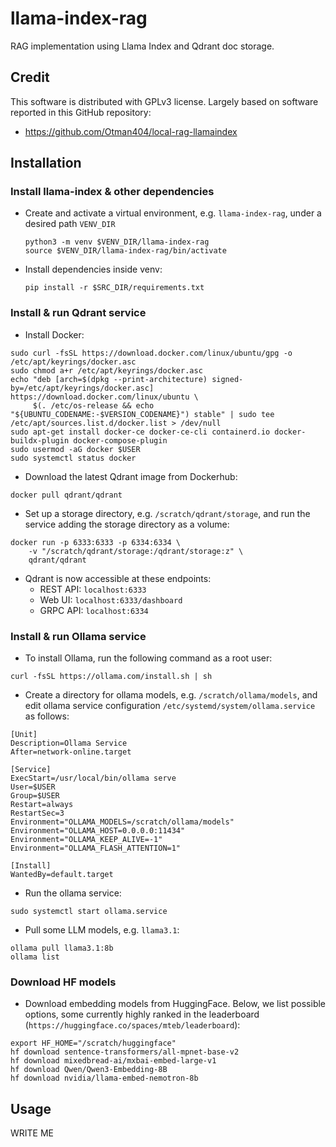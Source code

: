 # llama-index-rag
RAG implementation using Llama Index and Qdrant doc storage.

## **Credit**
This software is distributed with GPLv3 license. Largely based on software reported in this GitHub repository:    

- https://github.com/Otman404/local-rag-llamaindex

## **Installation**    

### Install llama-index & other dependencies
* Create and activate a virtual environment, e.g. ```llama-index-rag```, under a desired path ```VENV_DIR```     
  ```
  python3 -m venv $VENV_DIR/llama-index-rag
  source $VENV_DIR/llama-index-rag/bin/activate
  ```   
* Install dependencies inside venv:   
  ```
  pip install -r $SRC_DIR/requirements.txt
  ```

### Install & run Qdrant service
* Install Docker:    
```
sudo curl -fsSL https://download.docker.com/linux/ubuntu/gpg -o /etc/apt/keyrings/docker.asc
sudo chmod a+r /etc/apt/keyrings/docker.asc
echo "deb [arch=$(dpkg --print-architecture) signed-by=/etc/apt/keyrings/docker.asc] https://download.docker.com/linux/ubuntu \
     $(. /etc/os-release && echo "${UBUNTU_CODENAME:-$VERSION_CODENAME}") stable" | sudo tee /etc/apt/sources.list.d/docker.list > /dev/null
sudo apt-get install docker-ce docker-ce-cli containerd.io docker-buildx-plugin docker-compose-plugin
sudo usermod -aG docker $USER
sudo systemctl status docker
```
* Download the latest Qdrant image from Dockerhub:   
```
docker pull qdrant/qdrant
```
* Set up a storage directory, e.g. `/scratch/qdrant/storage`, and run the service adding the storage directory as a volume:
```
docker run -p 6333:6333 -p 6334:6334 \
    -v "/scratch/qdrant/storage:/qdrant/storage:z" \
    qdrant/qdrant
```
* Qdrant is now accessible at these endpoints:   
    - REST API: ```localhost:6333```
    - Web UI: ```localhost:6333/dashboard```
    - GRPC API: ```localhost:6334```

### Install & run Ollama service
* To install Ollama, run the following command as a root user:
```
curl -fsSL https://ollama.com/install.sh | sh
```
* Create a directory for ollama models, e.g. `/scratch/ollama/models`, and edit ollama service configuration `/etc/systemd/system/ollama.service` as follows:
```
[Unit]
Description=Ollama Service
After=network-online.target

[Service]
ExecStart=/usr/local/bin/ollama serve
User=$USER
Group=$USER
Restart=always
RestartSec=3
Environment="OLLAMA_MODELS=/scratch/ollama/models"
Environment="OLLAMA_HOST=0.0.0.0:11434"
Environment="OLLAMA_KEEP_ALIVE=-1"
Environment="OLLAMA_FLASH_ATTENTION=1"

[Install]
WantedBy=default.target
```

* Run the ollama service:
```
sudo systemctl start ollama.service
```

* Pull some LLM models, e.g. ```llama3.1```:
```
ollama pull llama3.1:8b
ollama list
```

### Download HF models    
* Download embedding models from HuggingFace. Below, we list possible options, some currently highly ranked in the leaderboard (`https://huggingface.co/spaces/mteb/leaderboard`):   
```
export HF_HOME="/scratch/huggingface"
hf download sentence-transformers/all-mpnet-base-v2
hf download mixedbread-ai/mxbai-embed-large-v1
hf download Qwen/Qwen3-Embedding-8B
hf download nvidia/llama-embed-nemotron-8b
```

## **Usage**  
WRITE ME   
